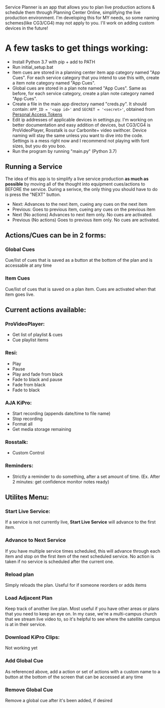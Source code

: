 Service Planner is an app that allows you to plan live production actions & schedule them through Planning Center Online, simplifying the live production environment.
I'm developing this for MY needs, so some naming schemes(like CG3/CG4) may not apply to you. I'll work on adding custom devices in the future!


# A few tasks to get things working:
- Install Python 3.7 with pip + add to PATH
- Run initial_setup.bat 
- Item cues are stored in a planning center item app category named "App Cues". For each service category that you intend to use this with, create a item note category named "App Cues".
- Global cues are stored in a plan note named "App Cues". Same as before, for each service category, create a plan note category named "App Cues".
- Create a file in the main app directory named "creds.py". It should contain: `APP_ID = '<app id>'` and `SECRET = '<secret>'`, obtained from [Personal Access Tokens](https://api.planningcenteronline.com/oauth/applications)
- Edit ip addresses of applicable devices in settings.py. I'm working on better documentation and easy addition of devices, but CG3/CG4 is ProVideoPlayer, Rosstalk is our Carbonite+ video swithcer. Device naming will stay the same unless you want to dive into the code. Settings is a mess right now and I recommend not playing with font sizes, but you do you boo.
- Run the program by running "main.py" (Python 3.7)

## Running a Service
The idea of this app is to simplify a live service production **as much as possible** by moving all of the thought into equipment cues/actions to BEFORE the service.
During a serivce, the only thing you should have to do is press the "NEXT" button. 
- Next: Advances to the next item, cueing any cues on the next item
- Previous: Goes to previous item, cueing any cues on the previous item
- Next (No actions) Advances to next item only. No cues are activated.
- Previous (No actions) Goes to previous item only. No cues are activated.

## Actions/Cues can be in 2 forms:
### Global Cues
Cue/list of cues that is saved as a button at the bottom of the plan and is accessable at any time
### Item Cues
Cue/list of cues that is saved on a plan item. Cues are activated when that item goes live.

## Current actions available:

### ProVideoPlayer:
- Get list of playlist & cues
- Cue playlist items

### Resi:
- Play
- Pause
- Play and fade from black
- Fade to black and pause
- Fade from black
- Fade to black
  
### AJA KiPro:
- Start recording (appends date/time to file name)
- Stop recording
- Format all
- Get media storage remaining
 
### Rosstalk:
- Custom Control
 
### Reminders:
- Strictly a reminder to do something, after a set amount of time. (Ex. After 2 minutes: get confidence monitor notes ready)

## Utilites Menu:
### Start Live Service:
If a service is not currently live, **Start Live Service** will advance to the first item.
### Advance to Next Service
If you have multiple service times scheduled, this will advance through each item and stop on the first item of the next scheduled service. No action is taken if no service is scheduled after the current one.
### Reload plan
Simply reloads the plan. Useful for if someone reorders or adds items 
### Load Adjacent Plan
Keep track of another live plan. Most useful if you have other areas or plans that you need to keep an eye on. In my case, we're a multi-campus church that we stream live video to, so it's helpful to see where the satellite campus is at in their service.
### Download KiPro Clips:
Not working yet
### Add Global Cue
As referenced above, add a action or set of actions with a custom name to a button at the bottom of the screen that can be accessed at any time
### Remove Global Cue
Remove a global cue after it's been added, if desired
